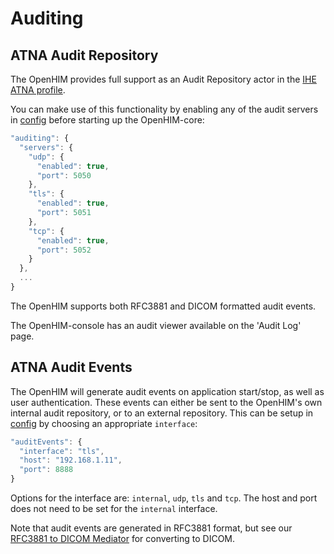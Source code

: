 Auditing
========

## ATNA Audit Repository
The OpenHIM provides full support as an Audit Repository actor in the [IHE ATNA profile](http://wiki.ihe.net/index.php?title=Audit_Trail_and_Node_Authentication).

You can make use of this functionality by enabling any of the audit servers in [config](https://github.com/jembi/openhim-core-js/blob/4de019301579600f9c54725b44bf40958b2aa3bf/config/default.json#L91-L103) before starting up the OpenHIM-core:
```js
"auditing": {
  "servers": {
    "udp": {
      "enabled": true,
      "port": 5050
    },
    "tls": {
      "enabled": true,
      "port": 5051
    },
    "tcp": {
      "enabled": true,
      "port": 5052
    }
  },
  ...
}
```

The OpenHIM supports both RFC3881 and DICOM formatted audit events.

The OpenHIM-console has an audit viewer available on the 'Audit Log' page.

## ATNA Audit Events
The OpenHIM will generate audit events on application start/stop, as well as user authentication. These events can either be sent to the OpenHIM's own internal audit repository, or to an external repository. This can be setup in [config](https://github.com/jembi/openhim-core-js/blob/4de019301579600f9c54725b44bf40958b2aa3bf/config/default.json#L105-L108) by choosing an appropriate `interface`:
```js
"auditEvents": {
  "interface": "tls",
  "host": "192.168.1.11",
  "port": 8888
}
```

Options for the interface are: `internal`, `udp`, `tls` and `tcp`. The host and port does not need to be set for the `internal` interface.

Note that audit events are generated in RFC3881 format, but see our [RFC3881 to DICOM Mediator](https://github.com/jembi/openhim-mediator-RFC3881toDICOM) for converting to DICOM.
